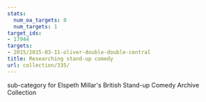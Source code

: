 ```yaml
---
stats:
  num_oa_targets: 0
  num_targets: 1
target_ids:
- 17944
targets:
- 2015/2015-03-11-oliver-double-double-central
title: Researching stand-up comedy
url: collection/335/
---
```


sub-category for Elspeth Millar's British Stand-up Comedy Archive Collection